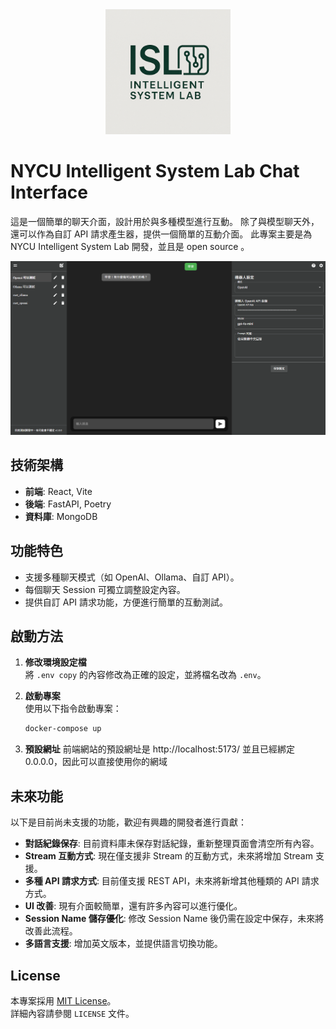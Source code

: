 <div align="center">
  <img src="./public/ISL_logo.png" alt="ISL Logo" width="200" />
</div>

# NYCU Intelligent System Lab Chat Interface

這是一個簡單的聊天介面，設計用於與多種模型進行互動。
除了與模型聊天外，還可以作為自訂 API 請求產生器，提供一個簡單的互動介面。
此專案主要是為 NYCU Intelligent System Lab 開發，並且是 open source 。

<div align="center">
  <img src="./public/example.png" alt="ISL Logo" />
</div>

## 技術架構

- **前端**: React, Vite
- **後端**: FastAPI, Poetry
- **資料庫**: MongoDB

## 功能特色

- 支援多種聊天模式（如 OpenAI、Ollama、自訂 API）。
- 每個聊天 Session 可獨立調整設定內容。
- 提供自訂 API 請求功能，方便進行簡單的互動測試。

## 啟動方法

1. **修改環境設定檔**  
   將 `.env copy` 的內容修改為正確的設定，並將檔名改為 `.env`。

2. **啟動專案**  
   使用以下指令啟動專案：
   ```bash
   docker-compose up

3. **預設網址**
   前端網站的預設網址是 http://localhost:5173/
   並且已經綁定 0.0.0.0，因此可以直接使用你的網域

## 未來功能

以下是目前尚未支援的功能，歡迎有興趣的開發者進行貢獻：

- **對話紀錄保存**: 目前資料庫未保存對話紀錄，重新整理頁面會清空所有內容。
- **Stream 互動方式**: 現在僅支援非 Stream 的互動方式，未來將增加 Stream 支援。
- **多種 API 請求方式**: 目前僅支援 REST API，未來將新增其他種類的 API 請求方式。
- **UI 改善**: 現有介面較簡單，還有許多內容可以進行優化。
- **Session Name 儲存優化**: 修改 Session Name 後仍需在設定中保存，未來將改善此流程。
- **多語言支援**: 增加英文版本，並提供語言切換功能。

## License

本專案採用 [MIT License](./LICENSE)。  
詳細內容請參閱 `LICENSE` 文件。
